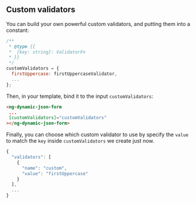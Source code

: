 ## Custom validators

You can build your own powerful custom validators, and putting them into a constant:

```javascript
/**
 * @type {{
 *  [key: string]: ValidatorFn
 * }}
 */
customValidators = {
  firstUppercase: firstUppercaseValidator,
  ...
};
```

Then, in your template, bind it to the input `customValidators`:

<!-- prettier-ignore -->
```HTML
<ng-dynamic-json-form
 ...
 [customValidators]="customValidators"
></ng-dynamic-json-form>
```

Finally, you can choose which custom validator to use by specify the `value` to match the `key` inside `customValidators` we create just now.

```javascript
{
  "validators": [
    {
      "name": "custom",
      "value": "firstUppercase"
    }
  ],
  ...
}
```
